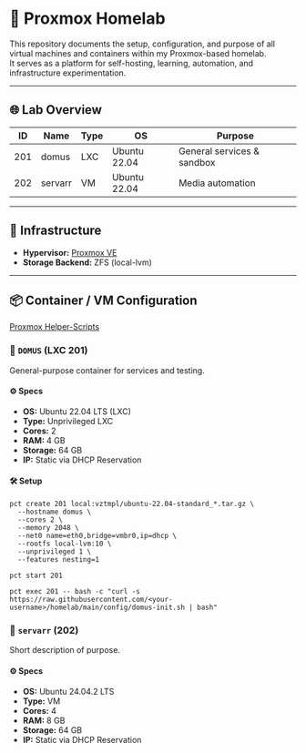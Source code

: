 # 🧰 Proxmox Homelab

This repository documents the setup, configuration, and purpose of all virtual machines and containers within my Proxmox-based homelab.  
It serves as a platform for self-hosting, learning, automation, and infrastructure experimentation.

---

## 🌐 Lab Overview

| ID  | Name      | Type     | OS             | Purpose                          |
|-----|-----------|----------|----------------|----------------------------------|
| 201 | domus     | LXC      | Ubuntu 22.04   | General services & sandbox       |
| 202 | servarr   | VM       | Ubuntu 22.04   | Media automation                 |

---

## 🔧 Infrastructure

- **Hypervisor:** [Proxmox VE](https://www.proxmox.com/en/proxmox-ve)
- **Storage Backend:** ZFS (local-lvm)
---

## 📦 Container / VM Configuration

[Proxmox Helper-Scripts](https://community-scripts.github.io/ProxmoxVE)

### 🏡 `DOMUS` (LXC 201)

General-purpose container for services and testing.

#### ⚙️ Specs

- **OS:** Ubuntu 22.04 LTS (LXC)
- **Type:** Unprivileged LXC
- **Cores:** 2  
- **RAM:** 4 GB  
- **Storage:** 64 GB  
- **IP:** Static via DHCP Reservation

#### 🛠️ Setup

```
pct create 201 local:vztmpl/ubuntu-22.04-standard_*.tar.gz \
  --hostname domus \
  --cores 2 \
  --memory 2048 \
  --net0 name=eth0,bridge=vmbr0,ip=dhcp \
  --rootfs local-lvm:10 \
  --unprivileged 1 \
  --features nesting=1

pct start 201

pct exec 201 -- bash -c "curl -s https://raw.githubusercontent.com/<your-username>/homelab/main/config/domus-init.sh | bash"
```

### 🧩 `servarr` (202)

Short description of purpose.

#### ⚙️ Specs

- **OS:** Ubuntu 24.04.2 LTS
- **Type:** VM
- **Cores:** 4  
- **RAM:** 8 GB  
- **Storage:** 64 GB  
- **IP:** Static via DHCP Reservation
